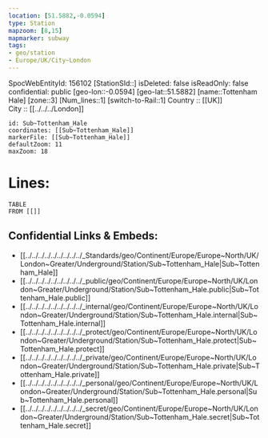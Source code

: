 ```yaml
---
location: [51.5882,-0.0594] 
type: Station 
mapzoom: [8,15] 
mapmarker: subway 
tags:
- geo/station
- Europe/UK/City~London
---
```

SpocWebEntityId: 156102
[StationSId::] 
isDeleted: false
isReadOnly: false
confidential: public
[geo-lon::-0.0594] 
[geo-lat::51.5882] 
[name::Tottenham Hale] 
[zone::3] 
[Num_lines::1] 
[switch-to-Rail::1] 
Country :: [[UK]]  
City :: [[../../../London]]  


```leaflet
id: Sub~Tottenham_Hale
coordinates: [[Sub~Tottenham_Hale]] 
markerFile: [[Sub~Tottenham_Hale]] 
defaultZoom: 11 
maxZoom: 18
```


# Lines: 
```dataview
TABLE 
FROM [[]] 
```

## Confidential Links & Embeds: 
- [[../../../../../../../../../_Standards/geo/Continent/Europe/Europe~North/UK/London~Greater/Underground/Station/Sub~Tottenham_Hale|Sub~Tottenham_Hale]] 
- [[../../../../../../../../../_public/geo/Continent/Europe/Europe~North/UK/London~Greater/Underground/Station/Sub~Tottenham_Hale.public|Sub~Tottenham_Hale.public]] 
- [[../../../../../../../../../_internal/geo/Continent/Europe/Europe~North/UK/London~Greater/Underground/Station/Sub~Tottenham_Hale.internal|Sub~Tottenham_Hale.internal]] 
- [[../../../../../../../../../_protect/geo/Continent/Europe/Europe~North/UK/London~Greater/Underground/Station/Sub~Tottenham_Hale.protect|Sub~Tottenham_Hale.protect]] 
- [[../../../../../../../../../_private/geo/Continent/Europe/Europe~North/UK/London~Greater/Underground/Station/Sub~Tottenham_Hale.private|Sub~Tottenham_Hale.private]] 
- [[../../../../../../../../../_personal/geo/Continent/Europe/Europe~North/UK/London~Greater/Underground/Station/Sub~Tottenham_Hale.personal|Sub~Tottenham_Hale.personal]] 
- [[../../../../../../../../../_secret/geo/Continent/Europe/Europe~North/UK/London~Greater/Underground/Station/Sub~Tottenham_Hale.secret|Sub~Tottenham_Hale.secret]] 

